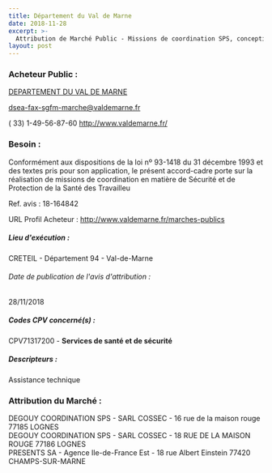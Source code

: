 ```yaml
---
title: Département du Val de Marne
date: 2018-11-28
excerpt: >-
  Attribution de Marché Public - Missions de coordination SPS, conception et réalisation, pour des travaux préalables sur ouvrages départementaux d'assainissement impactés par les projets de transport et d'aménagement urbai
layout: post
---
```


### Acheteur Public : 
<a href="/acheteur-137/siren-229400288"> DEPARTEMENT DU VAL DE MARNE</a><br/>



dsea-fax-sgfm-marche@valdemarne.fr

( 33) 1-49-56-87-60
http://www.valdemarne.fr/
### Besoin :

Conformément aux dispositions de la loi nº 93-1418 du 31 décembre 1993 et des textes pris pour son application, le présent accord-cadre porte sur la réalisation de missions de coordination en matière de Sécurité et de Protection de la Santé des Travailleu

Ref. avis : 18-164842

URL Profil Acheteur : http://www.valdemarne.fr/marches-publics

##### Lieu d'exécution :

CRETEIL - Département 94 - Val-de-Marne

###### Date de publication de l'avis d'attribution : 
28/11/2018

##### Codes CPV concerné(s) :
CPV71317200 - **Services de santé et de sécurité** <br/>

##### Descripteurs :
Assistance technique <br/>

### Attribution du Marché :
DEGOUY COORDINATION SPS - SARL COSSEC - 16 rue de la maison rouge 77185 LOGNES <br/>
DEGOUY COORDINATION SPS - SARL COSSEC - 18 RUE DE LA MAISON ROUGE 77186 LOGNES <br/>
PRESENTS SA - Agence Ile-de-France Est - 18 rue Albert Einstein 77420 CHAMPS-SUR-MARNE <br/>
